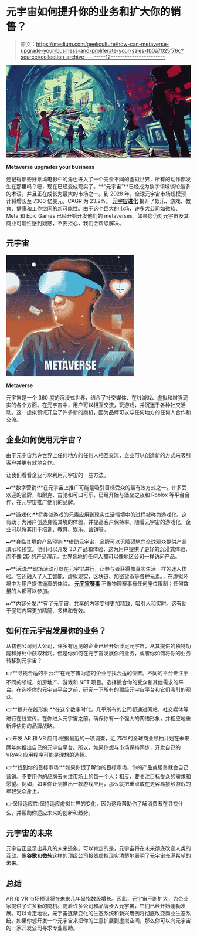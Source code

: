 # 元宇宙如何提升你的业务和扩大你的销售？

> 原文：<https://medium.com/geekculture/how-can-metaverse-upgrade-your-business-and-proliferate-your-sales-fb0a7025f76c?source=collection_archive---------12----------------------->

![](img/771b58dd783ee5990699ddab4b8066fe.png)

**Metaverse upgrades your business**

还记得那些好莱坞电影中的角色进入了一个完全不同的虚拟世界，所有的动作都发生在那里吗？嗯，现在已经变成现实了。**“元宇宙”**已经成为数字领域谈论最多的术语，并且正在成长为最大的市场之一。到 2028 年，全球元宇宙市场规模预计将增长至 7300 亿美元，CAGR 为 23.2%。 [**元宇宙进化**](https://bit.ly/3CJzu6v) 揭开了娱乐、游戏、教育、健康和工作空间的新可能性。由于这个巨大的市场，许多大公司如微软、Meta 和 Epic Games 已经开始开发他们的 metaverses。如果您仍对元宇宙及其商业可能性感到疑惑，不要担心，我们会帮您解决。

## **元宇宙**

![](img/8ec8d54bd8ee0b05336f6f20af80837b.png)

**Metaverse**

元宇宙是一个 360 度的沉浸式世界，结合了社交媒体、在线游戏、虚拟和增强现实的各个方面。在元宇宙中，用户可以相互交流，玩游戏，并沉迷于各种社交活动。这一虚拟领域开启了许多新的商机，因为品牌可以与任何地方的任何人合作和交流。

## **企业如何使用元宇宙**？

由于元宇宙允许世界上任何地方的任何人相互交流，企业可以创造新的方式来吸引客户并更有效地合作。

让我们看看企业可以利用元宇宙的一些方法。

⏭**数字营销:**在元宇宙上推广可能是吸引目标受众的最有效方式之一。许多受欢迎的品牌，如耐克、古驰和可口可乐，已经开始与堡垒之夜和 Roblox 等平台合作，在元宇宙推广他们的品牌。

⏭**游戏化:**将类似游戏的元素应用到现实生活情境中的过程被称为游戏化。这有助于为用户创造身临其境的体验，并提高客户保持率。随着元宇宙的游戏化，企业可以将其用于培训、教育、娱乐、营销等。

⏭**身临其境的产品预览:**借助元宇宙，品牌可以无障碍地向全球观众提供产品演示和预览。他们可以开发 3D 产品和体验，这为用户提供了更好的沉浸式体验，而不像 2D 的产品演示。世界各地的任何人都可以像地区公司一样访问产品。

⏭**活动:**现场活动可以在元宇宙进行，让参与者获得像真实生活一样的迷人体验。它还融入了人工智能、虚拟现实、区块链、加密货币等各种元素。，在虚拟环境中为用户提供逼真的体验。 [**元宇宙赛事**](https://medium.datadriveninvestor.com/5-interesting-events-in-the-metaverse-that-might-lure-the-audience-39ee5cbcdc1) 不像物理赛事有任何座位限制；任何数量的人都可以参加。

⏭**内容分发:**有了元宇宙，共享的内容变得更加精致、吸引人和实时。这有助于促销内容更加精简、多样和有效。

## **如何在元宇宙发展你的业务？**

从初创公司到大公司，许多有远见的企业已经开始涉足元宇宙，从其提供的独特功能和好处中获取利润。但是你如何在元宇宙发展你的业务，或者你如何将你的业务转移到元宇宙？

👉**寻找合适的平台:**在元宇宙为您的企业寻找合适的位置。不同的平台专注于不同的领域，如房地产、游戏和 NFT 项目。选择适合你的受众和其他需求的平台。在选择你的元宇宙平台之前，研究一下所有的顶级元宇宙平台和它们吸引的观众。

👉**提升在线形象:**在这个数字时代，几乎所有的公司都通过网站、社交媒体等进行在线宣传。在你进入元宇宙之前，确保你有一个强大的网络形象，并相应地重新评估你的品牌战略。

👉开发 AR 和 VR 应用:根据最近的一项调查，近 75%的全球商业领袖计划在未来两年内推出自己的元宇宙平台。所以，如果你想与市场保持同步，开发自己的 VR/AR 应用程序可能是理想的选择。

👉**找到你的目标市场:**如果你很了解你的目标市场，你的产品或服务就会自己营销。不要用你的品牌去关注市场上的每一个人；相反，要关注目标受众的需求和愿望。例如，如果你计划推出一款游戏应用，那么就把重点放在更容易接触游戏的年轻受众身上。

👉保持适应性:保持适应虚拟世界的变化，因为这将帮助你了解消费者在寻找什么，并帮助你适应未来的创新和趋势。

## **元宇宙的未来**

元宇宙正显示出非凡的未来迹象。可以肯定的是，元宇宙将在未来彻底改变人类的互动。像**谷歌**和**微软**这样的顶级公司投资虚拟现实清楚地表明了元宇宙充满希望的未来。

## **总结**

AR 和 VR 市场预计将在未来几年呈指数级增长。因此，元宇宙不断扩大，为企业家提供了许多新的商机。随着许多公司和品牌步入元宇宙，它们已经开始蓬勃发展。可以肯定地说，元宇宙逐渐变化的生态系统和新兴用例将彻底改变商业生态系统。如果你想开发一个元宇宙来把你的生意扩展到虚拟空间，那么你可以向元宇宙的一家开发公司寻求专业帮助。